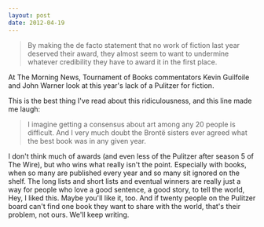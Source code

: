 ```yaml
---
layout: post
date: 2012-04-19
---
```


>By making the de facto statement that no work of fiction last year deserved their award, they almost seem to want to undermine whatever credibility they have to award it in the first place.

At The Morning News, Tournament of Books commentators Kevin Guilfoile and John Warner look at this year's lack of a Pulitzer for fiction.

This is the best thing I've read about this ridiculousness, and this line made me laugh:

>I imagine getting a consensus about art among any 20 people is difficult. And I very much doubt the Brontë sisters ever agreed what the best book was in any given year.

I don't think much of awards (and even less of the Pulitzer after season 5 of The Wire), but who wins what really isn't the point. Especially with books, when so many are published every year and so many sit ignored on the shelf. The long lists and short lists and eventual winners are really just a way for people who love a good sentence, a good story, to tell the world, Hey, I liked this. Maybe you'll like it, too. And if twenty people on the Pulitzer board can't find one book they want to share with the world, that's their problem, not ours. We'll keep writing. 
